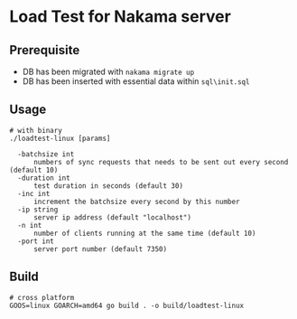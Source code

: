 # Load Test for Nakama server

## Prerequisite

* DB has been migrated with `nakama migrate up`
* DB has been inserted with essential data within `sql\init.sql`

## Usage

```
# with binary
./loadtest-linux [params]

  -batchsize int
      numbers of sync requests that needs to be sent out every second (default 10)
  -duration int
      test duration in seconds (default 30)
  -inc int
      increment the batchsize every second by this number
  -ip string
      server ip address (default "localhost")
  -n int
      number of clients running at the same time (default 10)
  -port int
      server port number (default 7350)
```

## Build

```
# cross platform
GOOS=linux GOARCH=amd64 go build . -o build/loadtest-linux
```


